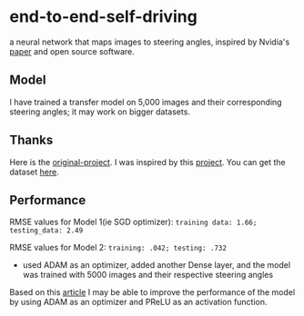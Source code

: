 # end-to-end-self-driving

a neural network that maps images to steering angles, inspired by Nvidia's [paper](https://arxiv.org/pdf/1604.07316v1.pdf) and open source software.

## Model
I have trained a transfer model on 5,000 images and their corresponding steering angles; it may work on bigger datasets.


## Thanks
Here is the [original-project](https://github.com/SullyChen/Autopilot-TensorFlow).
I was inspired by this [project](https://github.com/mankadronit/SelfDrivingCar).
You can get the dataset [here](https://github.com/SullyChen/driving-datasets).

## Performance 
RMSE values for Model 1(ie SGD optimizer): ```training data: 1.66; testing_data: 2.49```

RMSE values for Model 2: ```training: .042; testing: .732```
- used ADAM as an optimizer, added another Dense layer, and the model was trained with 5000 images and their respective steering angles

Based on this [article](http://cs229.stanford.edu/proj2016/report/BoutonHeyse-End-to-endDrivingControlsPredictionsFromImages.pdf) I may be able to
improve the performance of the model by using ADAM as an optimizer and PReLU as an activation function. 
  
